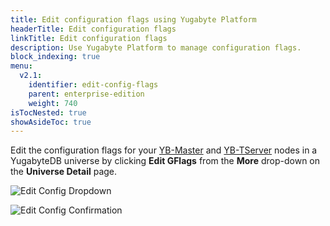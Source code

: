 ```yaml
---
title: Edit configuration flags using Yugabyte Platform
headerTitle: Edit configuration flags
linkTitle: Edit configuration flags
description: Use Yugabyte Platform to manage configuration flags.
block_indexing: true
menu:
  v2.1:
    identifier: edit-config-flags
    parent: enterprise-edition
    weight: 740
isTocNested: true
showAsideToc: true
---
```


Edit the configuration flags for your [YB-Master](../../../reference/configuration/yb-master/) and [YB-TServer](../../../reference/configuration/yb-tserver/) nodes in a YugabyteDB universe by clicking **Edit GFlags** from the **More** drop-down on the **Universe Detail** page.

![Edit Config Dropdown](/images/ee/edit-config-1.png)

![Edit Config Confirmation](/images/ee/edit-config-2.png)
